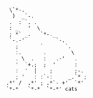                 \`*-.                   
                 )  _`-.                
                .  : `. .               
                : _   '  \              
                ; *` _.   `*-._         
                `-.-'          `-.      
                  ;       `       `.    
                  :.       .        \   
                  . \  .   :   .-'   .  
                  '  `+.;  ;  '      :  
                  :  '  |    ;       ;-.
                  ; '   : :`-:     _.`* ;
               .*' /  .*' ; .*`- +'  `*'
               `*-*   `*-*  `*-*' cats
